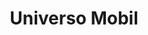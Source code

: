 ---
title: "Universo Mobil"
url: /ciudad-autonoma-de-buenos-aires/universo-mobil-coronel-ramon-lorenzo-falcon/
shop: teléfono móvil
---
